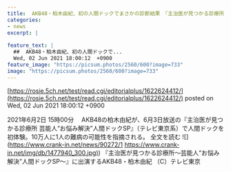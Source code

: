 ```yaml
---
title:  AKB48・柏木由紀、初の人間ドックでまさかの診断結果　『主治医が見つかる診療所SP』出演  
categories:
- news
excerpt: |
  
feature_text: |
  ##  AKB48・柏木由紀、初の人間ドックで...
  Wed, 02 Jun 2021 18:00:12  +0900
feature_image: "https://picsum.photos/2560/600?image=733"
image: "https://picsum.photos/2560/600?image=733"
---
```


[https://rosie.5ch.net/test/read.cgi/editorialplus/1622624412/](https://rosie.5ch.net/test/read.cgi/editorialplus/1622624412/)
posted on Wed, 02 Jun 2021 18:00:12  +0900

<!--more-->

2021年6月2日 15時00分 　AKB48の柏木由紀が、6月3日放送の『主治医が見つかる診療所 芸能人“お悩み解決”人間ドックSP』（テレビ東京系）で人間ドックを初体験。10万人に1人の難病の可能性を指摘される。 全文を読む ![](https://www.crank-in.net/news/90272/1 [https://www.crank-in.net/img/db/1477940_300.jpg)](https://www.crank-in.net/img/db/1477940_300.jpg)) 『主治医が見つかる診療所〜芸能人“お悩み解決”人間ドックSP〜』に出演するAKB48・柏木由紀 （C）テレビ東京
